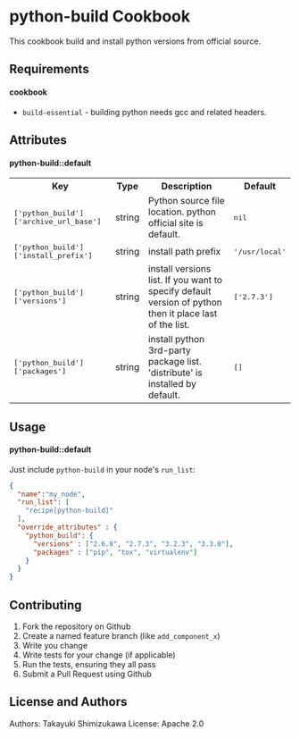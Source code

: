 python-build Cookbook
======================

This cookbook build and install python versions from official source.

Requirements
------------

#### cookbook
- `build-essential` - building python needs gcc and related headers.

Attributes
----------

#### python-build::default
<table>
  <tr>
    <th>Key</th>
    <th>Type</th>
    <th>Description</th>
    <th>Default</th>
  </tr>
  <tr>
    <td><tt>['python_build']['archive_url_base']</tt></td>
    <td>string</td>
    <td>Python source file location. python official site is default.</td>
    <td><tt>nil</tt></td>
  </tr>
  <tr>
    <td><tt>['python_build']['install_prefix']</tt></td>
    <td>string</td>
    <td>install path prefix</td>
    <td><tt>'/usr/local'</tt></td>
  </tr>
  <tr>
    <td><tt>['python_build']['versions']</tt></td>
    <td>string</td>
    <td>install versions list. If you want to specify default version of python then it place last of the list.</td>
    <td><tt>['2.7.3']</tt></td>
  </tr>
  <tr>
    <td><tt>['python_build']['packages']</tt></td>
    <td>string</td>
    <td>install python 3rd-party package list. 'distribute' is installed by default.</td>
    <td><tt>[]</tt></td>
  </tr>
</table>

Usage
-----
#### python-build::default

Just include `python-build` in your node's `run_list`:

```json
{
  "name":"my_node",
  "run_list": [
    "recipe[python-build]"
  ],
  "override_attributes" : {
    "python_build": {
      "versions" : ["2.6.8", "2.7.3", "3.2.3", "3.3.0"],
      "packages" : ["pip", "tox", "virtualenv"]
    }
  }
}
```

Contributing
------------

1. Fork the repository on Github
2. Create a named feature branch (like `add_component_x`)
3. Write you change
4. Write tests for your change (if applicable)
5. Run the tests, ensuring they all pass
6. Submit a Pull Request using Github

License and Authors
-------------------
Authors: Takayuki Shimizukawa
License: Apache 2.0
